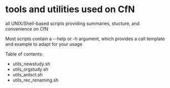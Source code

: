# tools and utilities used on CfN

all UNIX/Shell-based scripts providing summaries, stucture, and convenience on CfN

Most scripts contain a --help or -h argument, which provides a call template and example to adapt for your usage

Table of contents:
- utils_newstudy.sh
- utils_orgstudy.sh
- utils_antsct.sh
- utils_rec_renaming.sh
